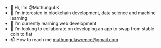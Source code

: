 - 👋 Hi, I’m @MuthunguLK
- 👀 I’m interested in blockchain development, data science and machine learning
- 🌱 I’m currently learning web development
- 💞️ I’m looking to collaborate on developing an app to swap from stable coin to fiat
- 📫 How to reach me muthungulawrence@gmail.com

<!---
MuthunguLK/MuthunguLK is a ✨ special ✨ repository because its `README.md` (this file) appears on your GitHub profile.
You can click the Preview link to take a look at your changes.
--->

